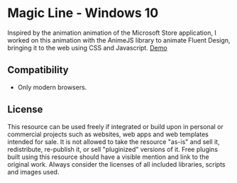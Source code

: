 # Magic Line - Windows 10 
Inspired by the animation animation of the Microsoft Store application, I worked on this animation with the AnimeJS library to animate Fluent Design, bringing it to the web using CSS and Javascript.
[Demo](https://lekobarros.github.io/magic-line-windows-10/)

## Compatibility
- Only modern browsers.

## License
This resource can be used freely if integrated or build upon in personal or commercial projects such as websites, web apps and web templates intended for sale. It is not allowed to take the resource "as-is" and sell it, redistribute, re-publish it, or sell "pluginized" versions of it. Free plugins built using this resource should have a visible mention and link to the original work. Always consider the licenses of all included libraries, scripts and images used.
